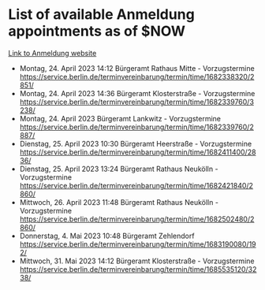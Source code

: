 # List of available Anmeldung appointments as of $NOW
[Link to Anmeldung website](https://service.berlin.de/terminvereinbarung/termin/tag.php?termin=1&anliegen[]=120686&dienstleisterlist=122210,122217,327316,122219,327312,122227,327314,122231,327346,122243,327348,122254,122252,329742,122260,329745,122262,329748,122271,327278,122273,327274,122277,327276,330436,122280,327294,122282,327290,122284,327292,122291,327270,122285,327266,122286,327264,122296,327268,150230,329760,122297,327286,122294,327284,122312,329763,122314,329775,122304,327330,122311,327334,122309,327332,317869,122281,327352,122279,329772,122283,122276,327324,122274,327326,122267,329766,122246,327318,122251,327320,122257,327322,122208,327298,122226,327300&herkunft=http%3A%2F%2Fservice.berlin.de%2Fdienstleistung%2F120686%2F)
- Montag, 24. April 2023 14:12 Bürgeramt Rathaus Mitte - Vorzugstermine https://service.berlin.de/terminvereinbarung/termin/time/1682338320/2851/
- Montag, 24. April 2023 14:36 Bürgeramt Klosterstraße - Vorzugstermine https://service.berlin.de/terminvereinbarung/termin/time/1682339760/3238/
- Montag, 24. April 2023  Bürgeramt Lankwitz - Vorzugstermine https://service.berlin.de/terminvereinbarung/termin/time/1682339760/2887/
- Dienstag, 25. April 2023 10:30 Bürgeramt Heerstraße - Vorzugstermine https://service.berlin.de/terminvereinbarung/termin/time/1682411400/2836/
- Dienstag, 25. April 2023 13:24 Bürgeramt Rathaus Neukölln - Vorzugstermine https://service.berlin.de/terminvereinbarung/termin/time/1682421840/2860/
- Mittwoch, 26. April 2023 11:48 Bürgeramt Rathaus Neukölln - Vorzugstermine https://service.berlin.de/terminvereinbarung/termin/time/1682502480/2860/
- Donnerstag, 4. Mai 2023 10:48 Bürgeramt Zehlendorf https://service.berlin.de/terminvereinbarung/termin/time/1683190080/192/
- Mittwoch, 31. Mai 2023 14:12 Bürgeramt Klosterstraße - Vorzugstermine https://service.berlin.de/terminvereinbarung/termin/time/1685535120/3238/
